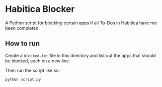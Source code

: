 # Habitica Blocker

A Python script for blocking certain apps if all To-Dos in
Habitica have not been completed.

## How to run

Create a `blocked.txt` file in this directory and list out the apps that should be blocked, each on a new line.

Then run the script like so:

`python script.py`
